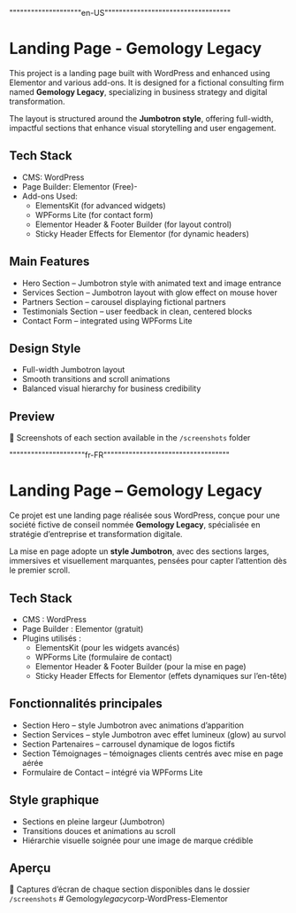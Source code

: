 """"""""""""""""""""en-US"""""""""""""""""""""""""""""""""""

# Landing Page - Gemology Legacy

This project is a landing page built with WordPress and enhanced using Elementor and various add-ons. It is designed for a fictional consulting firm named **Gemology Legacy**, specializing in business strategy and digital transformation.

The layout is structured around the **Jumbotron style**, offering full-width, impactful sections that enhance visual storytelling and user engagement.

## Tech Stack

- CMS: WordPress
- Page Builder: Elementor (Free)-
- Add-ons Used:
  - ElementsKit (for advanced widgets)
  - WPForms Lite (for contact form)
  - Elementor Header & Footer Builder (for layout control)
  - Sticky Header Effects for Elementor (for dynamic headers)

## Main Features

- Hero Section – Jumbotron style with animated text and image entrance
- Services Section – Jumbotron layout with glow effect on mouse hover
- Partners Section – carousel displaying fictional partners
- Testimonials Section – user feedback in clean, centered blocks
- Contact Form – integrated using WPForms Lite

## Design Style

- Full-width Jumbotron layout
- Smooth transitions and scroll animations
- Balanced visual hierarchy for business credibility

## Preview

📸 Screenshots of each section available in the `/screenshots` folder

"""""""""""""""""""""fr-FR"""""""""""""""""""""""""""""""""""

# Landing Page – Gemology Legacy

Ce projet est une landing page réalisée sous WordPress, conçue pour une société fictive de conseil nommée **Gemology Legacy**, spécialisée en stratégie d’entreprise et transformation digitale.

La mise en page adopte un **style Jumbotron**, avec des sections larges, immersives et visuellement marquantes, pensées pour capter l’attention dès le premier scroll.

## Tech Stack

- CMS : WordPress
- Page Builder : Elementor (gratuit)
- Plugins utilisés :
  - ElementsKit (pour les widgets avancés)
  - WPForms Lite (formulaire de contact)
  - Elementor Header & Footer Builder (pour la mise en page)
  - Sticky Header Effects for Elementor (effets dynamiques sur l’en-tête)

## Fonctionnalités principales

- Section Hero – style Jumbotron avec animations d’apparition
- Section Services – style Jumbotron avec effet lumineux (glow) au survol
- Section Partenaires – carrousel dynamique de logos fictifs
- Section Témoignages – témoignages clients centrés avec mise en page aérée
- Formulaire de Contact – intégré via WPForms Lite

## Style graphique

- Sections en pleine largeur (Jumbotron)
- Transitions douces et animations au scroll
- Hiérarchie visuelle soignée pour une image de marque crédible

## Aperçu

📸 Captures d’écran de chaque section disponibles dans le dossier `/screenshots`
#   G e m o l o g y _ l e g a c y _ c o r p - W o r d P r e s s - E l e m e n t o r 
 
 
